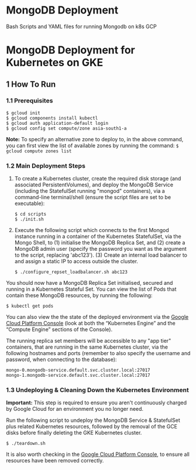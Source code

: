 # MongoDB Deployment
 Bash Scripts and YAML files for running Mongodb on k8s GCP

# MongoDB Deployment for Kubernetes on GKE

## 1 How To Run

### 1.1 Prerequisites

```shell
$ gcloud init
$ gcloud components install kubectl
$ gcloud auth application-default login
$ gcloud config set compute/zone asia-south1-a
```
 
**Note:** To specify an alternative zone to deploy to, in the above command, you can first view the list of available zones by running the command: `$ gcloud compute zones list`

### 1.2 Main Deployment Steps 

1. To create a Kubernetes cluster, create the required disk storage (and associated PersistentVolumes), and deploy the MongoDB Service (including the StatefulSet running "mongod" containers), via a command-line terminal/shell (ensure the script files are set to be executable):

    ```shell
    $ cd scripts
    $ ./init.sh
    ```

2. Execute the following script which connects to the first Mongod instance running in a container of the Kubernetes StatefulSet, via the Mongo Shell, to 
(1) initialise the MongoDB Replica Set, and 
(2) create a MongoDB admin user (specify the password you want as the argument to the script, replacing 'abc123').
(3) Create an internal load balancer to and assign a static IP to access outside the cluster.

    ```shell
    $ ./configure_repset_loadbalancer.sh abc123
    ```

You should now have a MongoDB Replica Set initialised, secured and running in a Kubernetes Stateful Set. You can view the list of Pods that contain these MongoDB resources, by running the following:

    $ kubectl get pods

You can also view the the state of the deployed environment via the [Google Cloud Platform Console](https://console.cloud.google.com) (look at both the “Kubernetes Engine” and the “Compute Engine” sections of the Console).

The running replica set members will be accessible to any "app tier" containers, that are running in the same Kubernetes cluster, via the following hostnames and ports (remember to also specify the username and password, when connecting to the database):

    mongo-0.mongodb-service.default.svc.cluster.local:27017
    mongo-1.mongodb-service.default.svc.cluster.local:27017

### 1.3 Undeploying & Cleaning Down the Kubernetes Environment

**Important:** This step is required to ensure you aren't continuously charged by Google Cloud for an environment you no longer need.

Run the following script to undeploy the MongoDB Service & StatefulSet plus related Kubernetes resources, followed by the removal of the GCE disks before finally deleting the GKE Kubernetes cluster.

    $ ./teardown.sh
    
It is also worth checking in the [Google Cloud Platform Console](https://console.cloud.google.com), to ensure all resources have been removed correctly.



